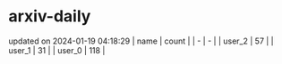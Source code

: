 # arxiv-daily
updated on 2024-01-19 04:18:29
| name | count |
| - | - |
| user_2 | 57 |
| user_1 | 31 |
| user_0 | 118 |
